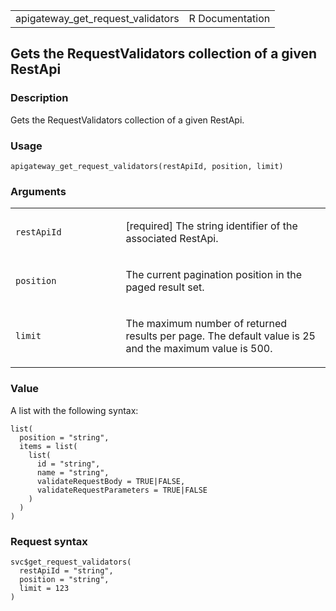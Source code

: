 <table style="width: 100%;">
<tbody>
<tr class="odd">
<td>apigateway_get_request_validators</td>
<td style="text-align: right;">R Documentation</td>
</tr>
</tbody>
</table>

## Gets the RequestValidators collection of a given RestApi

### Description

Gets the RequestValidators collection of a given RestApi.

### Usage

    apigateway_get_request_validators(restApiId, position, limit)

### Arguments

<table>
<colgroup>
<col style="width: 35%" />
<col style="width: 65%" />
</colgroup>
<tbody>
<tr class="odd">
<td><code
id="apigateway_get_request_validators_:_restApiId">restApiId</code></td>
<td><p>[required] The string identifier of the associated
RestApi.</p></td>
</tr>
<tr class="even">
<td><code
id="apigateway_get_request_validators_:_position">position</code></td>
<td><p>The current pagination position in the paged result set.</p></td>
</tr>
<tr class="odd">
<td><code
id="apigateway_get_request_validators_:_limit">limit</code></td>
<td><p>The maximum number of returned results per page. The default
value is 25 and the maximum value is 500.</p></td>
</tr>
</tbody>
</table>

### Value

A list with the following syntax:

    list(
      position = "string",
      items = list(
        list(
          id = "string",
          name = "string",
          validateRequestBody = TRUE|FALSE,
          validateRequestParameters = TRUE|FALSE
        )
      )
    )

### Request syntax

    svc$get_request_validators(
      restApiId = "string",
      position = "string",
      limit = 123
    )
